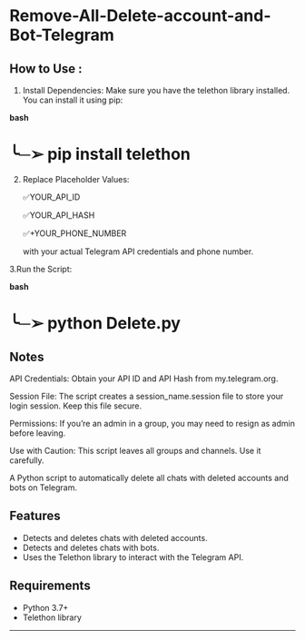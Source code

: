
# Remove-All-Delete-account-and-Bot-Telegram

## How to Use :

1. Install Dependencies:
   Make sure you have the telethon library installed. You can install it using pip:
                        
**bash**
  
  ╰─➢ pip install telethon
==================================
  
2. Replace Placeholder Values:
   
    ✅YOUR_API_ID
   
    ✅YOUR_API_HASH
   
    ✅+YOUR_PHONE_NUMBER
   
      with your actual Telegram API credentials and phone number.
    
3.Run the Script:
  
**bash**
  
  ╰─➢ python Delete.py
===================================

## Notes

API Credentials:
Obtain your API ID and API Hash from my.telegram.org.

Session File:
The script creates a session_name.session file to store your login session. Keep this file secure.

Permissions:
If you’re an admin in a group, you may need to resign as admin before leaving.

Use with Caution:
This script leaves all groups and channels. Use it carefully.

A Python script to automatically delete all chats with deleted accounts and bots on Telegram.

## Features
- Detects and deletes chats with deleted accounts.
- Detects and deletes chats with bots.
- Uses the Telethon library to interact with the Telegram API.

## Requirements
- Python 3.7+
- Telethon library

__________________________________________
